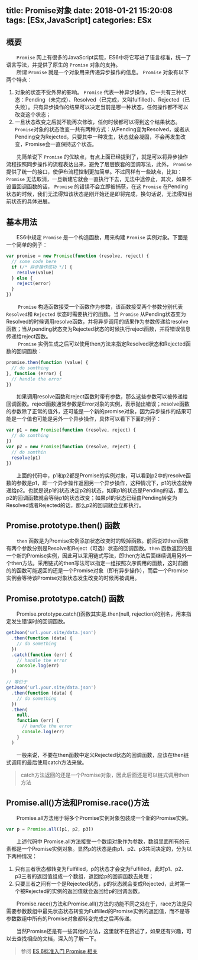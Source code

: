 title: Promise对象
date: 2018-01-21 15:20:08
tags: [ESx,JavaScript]
categories: ESx
---
## 概要
&emsp;&emsp;`Promise` 网上有很多的JavaScript实现，ES6中将它写进了语言标准，统一了语言写法，并提供了原生的 `Promise` 对象的支持。    
&emsp;&emsp;所谓 `Promise` 就是一个对象用来传递异步操作的信息。 `Promise` 对象有以下两个特点：    
1. 对象的状态不受外界的影响。 `Promise` 代表一种异步操作，它一共有三种状态：Pending（未完成）、Resolved（已完成，又叫fulfilled）、Rejected（已失败）。只有异步操作的结果可以决定当前是哪一种状态，任何操作都不可以改变这个状态；
2. 一旦状态改变之后就不能再次修改，任何时候都可以得到这个结果状态。 `Promise`对象的状态改变一共有两种方式：从Pending变为Resolved，或者从Pending变为Rejected。只要其中一种发生，状态就会凝固，不会再发生改变，Promise会一直保持这个状态。

&emsp;&emsp;先简单说下 `Promise` 的优缺点，有点上面已经提到了，就是可以将异步操作流程按照同步操作的流程表达出来，避免了层层嵌套的回调写法，此外， `Promise` 提供了统一的接口，使伊布流程控制更加简单。不过同样有一些缺点，比如： `Promise` 无法取消，一旦新建它就会一直执行下去，无法中途停止，其次，如果不设置回调函数的话， `Promise` 的错误不会立即被捕获，在这 `Promise` 在Pending状态的时候，我们无法得知该状态是刚开始还是即将完成，换句话说，无法得知目前状态的具体进展。    
## 基本用法
&emsp;&emsp;ES6中规定 `Promise` 是一个构造函数，用来构建 `Promise` 实例对象。下面是一个简单的例子：    
```js
var promise = new Promise(function (resolve, reject) {
  // some code here
  if (/* 异步操作成功 */) {
    resolve(value)
  } else {
    reject(error)
  }
})
```

&emsp;&emsp; `Promise` 构造函数接受一个函数作为参数，该函数接受两个参数分别代表 `Resolved`和 `Rejected` 状态时需要执行的函数。当 `Promise` 从Pending状态变为Resolved的时候调用resolve函数，并将异步调用的结果作为参数传递给resolve函数；当从pending状态变为Rejected状态的时候执行reject函数，并将错误信息传递给reject函数。    
&emsp;&emsp; `Promise` 实例生成之后可以使用then方法来指定Resolved状态和Rejected函数的回调函数：    
```js
promise.then(function (value) {
  // do somthing
}, function (error) {
  // handle the error
})
```

&emsp;&emsp;如果调用resolve函数和reject函数时带有参数，那么这些参数可以被传递给回调函数。reject函数通常参数是Error对象的实例，表示抛出错误；resolve函数的参数除了正常的值外，还可能是一个新的promise对象，因为异步操作的结果可能是一个值也可能是另外一个异步操作，具体可以看下下面的例子：    
```js
var p1 = new Promise(function (resolve, reject) {
  // do somthing
})
var p2 = new Promise(function (resolve, reject) {
  // do somthin
  resolve(p1)
})
```

&emsp;&emsp;上面的代码中，p1和p2都是Promise的实例对象，可以看到p2中的resolve函数的参数是p1，即一个异步操作返回另一个异步操作，这种情况下，p1的状态就传递给p2。也就是说p1的状态决定p2的状态，如果p1的状态是Pending的话，那么p2的回调函数就会等待p1的状态改变；如果p1的状态已经由Pending转变为Resolved或者Rejected的话，那么p2的回调就会立即执行。    
## Promise.prototype.then() 函数
&emsp;&emsp;`then` 函数是为Promise实例添加状态改变时的毁掉函数。前面说过then函数有两个参数分别是Resolve和Reject（可选）状态的回调函数。`then` 函数返回的是一个新的Promise实例，因此可以采用链式写法，即then方法后面继续调用另外一个then方法。采用链式的then写法可以指定一组按照次序调用的函数，这时前面的的函数可能返回的还是一个Promise对象（即有异步操作），而后一个Promise实例会等待该Promise对象状态发生改变的时候再被调用。    
## Promise.prototype.catch() 函数
&emsp;&emsp;Promise.prototype.catch()函数其实是.then(null, rejection)的别名，用来指定发生错误时的回调函数。    
```js
getJson('url.your.site/data.json')
  .then(function (data) {
    // do something
  })
  .catch(function (err) {
    // handle the error
    console.log(err)
  })

// 等价于
getJson('url.your.site/data.json')
  .then(function (data) {
    // do something
  })
  .then(
    null,
    function (err) {
      // handle the error
      console.log(err)
    }
  )
```

&emsp;&emsp;一般来说，不要在then函数中定义Rejected状态的回调函数，应该在then链式调用的最后使用catch方法来做。
> catch方法返回的还是一个Promise对象，因此后面还是可以链式调用then方法

## Promise.all()方法和Promise.race()方法
&emsp;&emsp;Promise.all方法用于将多个Promise实例对象包装成一个新的Promise实例。    
```js
var p = Promise.all([p1, p2, p3])
```

&emsp;&emsp;上述代码中 Promise.all方法接受一个数组对象作为参数，数组里面所有的元素都是一个Promise实例对象。显然p的状态是由p1、p2、p3共同决定的，分为以下两种情况：    
1. 只有三者状态都转变为Fulfilled，p的状态才会变为Fulfilled，此时p1、p2、p3三者的返回值组成一个数组，返回给p的回调函数去处理；
2. 只要三者之间有一个是Rejected状态，p的状态就会变成Rejected，此时第一个被Rejected的实例的返回值就会返回给p的回调函数。    

&emsp;&emsp;Promise.race()方法和Promise.all()方法的功能不同之处在于，race方法是只需要参数数组中最先状态状态转变为Fulfilled的Promise实例的返回值，而不是等参数数组中所有的Promise对象都转变完成之后再传递。    

&emsp;&emsp;当然Promise还是有一些其他的方法，这里就不在赘述了，如果还有兴趣，可以去查找相应的文档，深入的了解一下。    

> 参阅 [ES 6标准入门 Promise 相关](http://es6.ruanyifeng.com/#docs/promise)